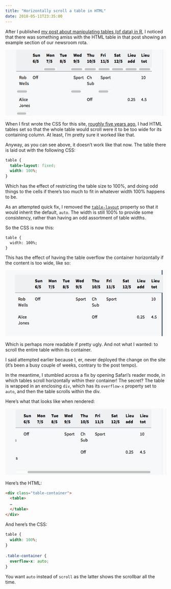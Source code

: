 ```yaml
---
title: "Horizontally scroll a table in HTML"
date: 2018-05-11T23:35:00
---
```


After I published [my post about manipulating tables (of data) in R][chsub], I noticed that there was something amiss with the HTML table in that post showing an example section of our newsroom rota.

[chsub]: https://www.robjwells.com/2018/05/table-manipulation-with-r/

<p class="full-width">
    <img
        src="/images/2018-05-11-table-fixed.png"
        alt="A screenshot showing a table laid out with table-layout: fixed in CSS, with many cells wrapping with scrollbars in an unreadable fashion."
        />
</p>

When I first wrote the CSS for this site, [roughly five years ago][redesign], I had HTML tables set so that the whole table would scroll were it to be too wide for its containing column. At least, I’m pretty sure it worked like that.

[redesign]: https://www.robjwells.com/2013/07/five-different-kinds-of-grey/

Anyway, as you can see above, it doesn’t work like that now. The table there is laid out with the following CSS:

```css
table {
  table-layout: fixed;
  width: 100%;
}
```

Which has the effect of restricting the table size to 100%, and doing odd things to the cells if there’s too much to fit in whatever width 100% happens to be.

As an attempted quick fix, I removed the [`table-layout`][table-layout] property so that it would inherit the default, `auto`. The width is still 100% to provide some consistency, rather than having an odd assortment of table widths.

[table-layout]: https://developer.mozilla.org/en-US/docs/Web/CSS/table-layout

So the CSS is now this:

```css:
table {
  width: 100%;
}
```

This has the effect of having the table overflow the container horizontally if the content is too wide, like so:

<p class="full-width">
    <img
        src="/images/2018-05-11-table-auto.png"
        alt="A screenshot showing a table laid out with table-layout: auto in CSS, with the table overflowing its container horizontally."
        />
</p>

Which is perhaps more readable if pretty ugly. And not what I wanted: to scroll the entire table within its container.

I said attempted earlier because I, er, never deployed the change on the site (it’s been a busy couple of weeks, contrary to the post tempo).

In the meantime, I stumbled across a fix by opening Safari’s reader mode, in which tables scroll horizontally within their container! The secret? The table is wrapped in an enclosing `div`, which has its `overflow-x` property set to `auto`, and then the table scrolls within the div.

Here’s what that looks like when rendered:

<p class="full-width">
    <img
        src="/images/2018-05-11-table-div.png"
        alt="A screenshot showing a table laid out and scrolling within a containing div with its overflow-x property set to auto."
        />
</p>

Here’s the HTML:

```html
<div class="table-container">
  <table>
  …
  </table>
</div>
```

And here’s the CSS:

```css
table {
  width: 100%;
}

.table-container {
  overflow-x: auto;
}
```

You want `auto` instead of `scroll` as the latter shows the scrollbar all the time. 
